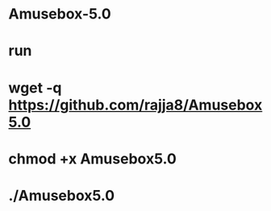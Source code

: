 # Amusebox-5.0
# run 
# wget -q https://github.com/rajja8/Amusebox5.0 
# chmod +x Amusebox5.0 
# ./Amusebox5.0
